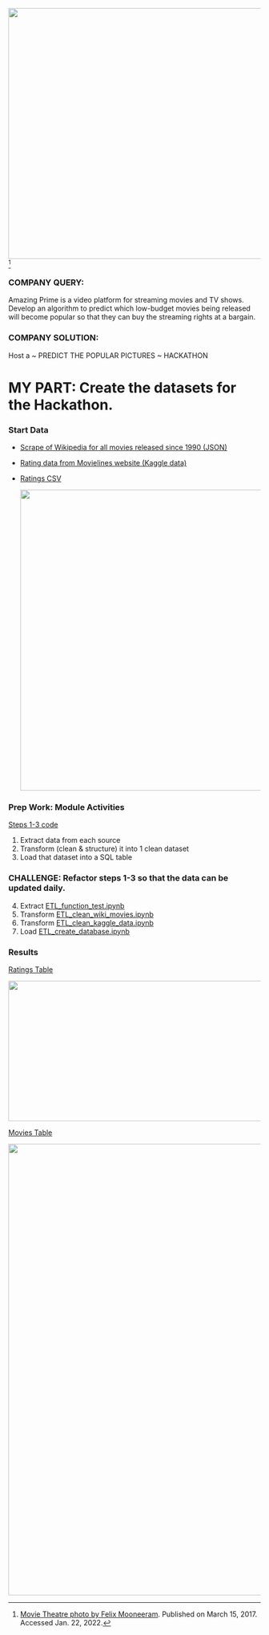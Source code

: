 <image src="images/title_image.PNG" width="900" height="500">[^1]

### COMPANY QUERY: 
  Amazing Prime is a video platform for streaming movies and TV shows. Develop an algorithm to predict which low-budget movies being released will become popular so that they can buy the streaming rights at a bargain.

### COMPANY SOLUTION: 
  Host a ~ PREDICT THE POPULAR PICTURES ~ HACKATHON

# MY PART: Create the datasets for the Hackathon.

### Start Data
-	[Scrape of Wikipedia for all movies released since 1990 (JSON)](wikipedia-movies.json)
-	[Rating data from Movielines website (Kaggle data)](resources/wikipedia-movies.json)
- [Ratings CSV](resources/ratings.csv)

  <image src="images/source_data_screenshot.PNG" width="1100" height="600">

### Prep Work: Module Activities
[Steps 1-3 code](Mod_8_code.ipynb)
1.	Extract data from each source
2.	Transform (clean & structure)  it into 1 clean dataset
3.	Load that dataset into a SQL table

### CHALLENGE: Refactor steps 1-3 so that the data can be updated daily. 
4. Extract [ETL_function_test.ipynb](ETL_function_test.ipynb)
5. Transform [ETL_clean_wiki_movies.ipynb](ETL_clean_wiki_movies.ipynb)
6. Transform [ETL_clean_kaggle_data.ipynb](ETL_clean_kaggle_data.ipynb)
7. Load [ETL_create_database.ipynb](ETL_create_database.ipynb)

### Results
    
  [Ratings Table](resources/ratings_query.PNG)
    
  <image src="resources/ratings_query.PNG" width="900" height="280">
  
  [Movies Table](resources/movies_query.PNG)
  
  <image src="resources/movies_query.PNG" width="900" height="900">
    
[^1]: [Movie Theatre photo by Felix Mooneeram](https://unsplash.com/s/photos/movie). Published on March 15, 2017. Accessed Jan. 22, 2022.
